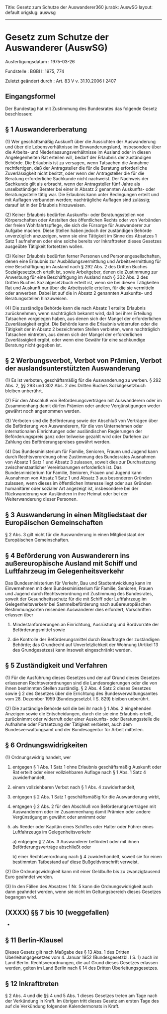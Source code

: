 Title: Gesetz zum Schutze der Auswanderer360
jurabk: AuswSG
layout: default
origslug: auswsg


---

# Gesetz zum Schutze der Auswanderer (AuswSG)

Ausfertigungsdatum
:   1975-03-26

Fundstelle
:   BGBl I: 1975, 774

Zuletzt geändert durch
:   Art. 83 V v. 31.10.2006 I 2407


## Eingangsformel

Der Bundestag hat mit Zustimmung des Bundesrates das folgende Gesetz
beschlossen:


## § 1 Auswandererberatung

(1) Wer geschäftsmäßig Auskunft über die Aussichten der Auswanderung
und über die Lebensverhältnisse im Einwanderungsland, insbesondere
über die Arbeits- und Niederlassungsverhältnisse im Ausland oder in
diesen Angelegenheiten Rat erteilen will, bedarf der Erlaubnis der
zuständigen Behörde. Die Erlaubnis ist zu versagen, wenn Tatsachen die
Annahme rechtfertigen, daß der Antragsteller die für die Beratung
erforderliche Zuverlässigkeit nicht besitzt, oder wenn der
Antragsteller die für die Beratung erforderliche Sachkunde nicht
nachweist. Der Nachweis der Sachkunde gilt als erbracht, wenn der
Antragsteller fünf Jahre als unselbständiger Berater bei einer in
Absatz 2 genannten Auskunfts- oder Beratungsstelle tätig war. Die
Erlaubnis kann unter Bedingungen erteilt und mit Auflagen verbunden
werden; nachträgliche Auflagen sind zulässig; darauf ist in der
Erlaubnis hinzuweisen.

(2) Keiner Erlaubnis bedürfen Auskunfts- oder Beratungsstellen von
Körperschaften oder Anstalten des öffentlichen Rechts oder von
Verbänden der freien Wohlfahrtspflege, die sich die Fürsorge für
Auswanderer zur Aufgabe machen. Diese Stellen haben jedoch der
zuständigen Behörde unverzüglich anzuzeigen, wenn sie eine Tätigkeit
im Sinne des Absatzes 1 Satz 1 aufnehmen oder eine solche bereits vor
Inkrafttreten dieses Gesetzes ausgeübte Tätigkeit fortsetzen wollen.

(3) Keiner Erlaubnis bedürfen ferner Personen und
Personengesellschaften, denen eine Erlaubnis zur
Ausbildungsvermittlung und Arbeitsvermittlung für eine Beschäftigung
im Ausland nach § 292 Abs. 2 des Dritten Buches Sozialgesetzbuch
erteilt ist, sowie Arbeitgeber, denen die Zustimmung zur Anwerbung für
eine Beschäftigung im Ausland nach § 302 Abs. 2 des Dritten Buches
Sozialgesetzbuch erteilt ist, wenn sie bei diesen Tätigkeiten Rat und
Auskunft nur über die Arbeitsstelle erteilen, für die sie vermitteln
oder anwerben. Dabei ist auf die in Absatz 2 genannten Auskunfts- und
Beratungsstellen hinzuweisen.

(4) Die zuständige Behörde kann die nach Absatz 1 erteilte Erlaubnis
zurücknehmen, wenn nachträglich bekannt wird, daß bei ihrer Erteilung
Tatsachen vorgelegen haben, aus denen sich der Mangel der
erforderlichen Zuverlässigkeit ergibt. Die Behörde kann die Erlaubnis
widerrufen oder die Tätigkeit der in Absatz 2 bezeichneten Stellen
verbieten, wenn nachträglich Tatsachen eintreten, aus denen sich der
Mangel der erforderlichen Zuverlässigkeit ergibt, oder wenn eine
Gewähr für eine sachkundige Beratung nicht gegeben ist.


## § 2 Werbungsverbot, Verbot von Prämien, Verbot der auslandsunterstützten Auswanderung

(1) Es ist verboten, geschäftsmäßig für die Auswanderung zu werben. §
292 Abs. 2, §§ 293 und 302 Abs. 2 des Dritten Buches Sozialgesetzbuch
bleiben unberührt.

(2) Für den Abschluß von Beförderungsverträgen mit Auswanderern oder
im Zusammenhang damit dürfen Prämien oder andere Vergünstigungen weder
gewährt noch angenommen werden.

(3) Verboten sind die Beförderung sowie der Abschluß von Verträgen
über die Beförderung von Auswanderern, für die von Unternehmen oder
internationalen Einrichtungen oder ausländischen Regierungen der
Beförderungspreis ganz oder teilweise gezahlt wird oder Darlehen zur
Zahlung des Beförderungspreises gewährt werden.

(4) Das Bundesministerium für Familie, Senioren, Frauen und Jugend
kann durch Rechtsverordnung ohne Zustimmung des Bundesrates Ausnahmen
von Absatz 1 Satz 1 und Absatz 3 zulassen, soweit dies zur
Durchsetzung zwischenstaatlicher Vereinbarungen erforderlich ist. Das
Bundesministerium für Familie, Senioren, Frauen und Jugend kann
Ausnahmen von Absatz 1 Satz 1 und Absatz 3 aus besonderen Gründen
zulassen, wenn dieses im öffentlichen Interesse liegt oder aus Gründen
humanitärer oder sozialer Art angezeigt ist, insbesondere bei der
Rückwanderung von Ausländern in ihre Heimat oder bei der
Weiterwanderung dieser Personen.


## § 3 Auswanderung in einen Mitgliedstaat der Europäischen Gemeinschaften

§ 2 Abs. 3 gilt nicht für die Auswanderung in einen Mitgliedstaat der
Europäischen Gemeinschaften.


## § 4 Beförderung von Auswanderern ins außereuropäische Ausland mit Schiff und Luftfahrzeug im Gelegenheitsverkehr

Das Bundesministerium für Verkehr, Bau und Stadtentwicklung kann im
Einvernehmen mit dem Bundesministerium für Familie, Senioren, Frauen
und Jugend durch Rechtsverordnung mit Zustimmung des Bundesrates,
soweit der Gesundheitsschutz für die mit Schiff oder Luftfahrzeug im
Gelegenheitsverkehr bei Sammelbeförderung nach außereuropäischen
Bestimmungsorten reisenden Auswanderer dies erfordert, Vorschriften
erlassen über

1.  Mindestanforderungen an Einrichtung, Ausrüstung und Bordvorräte der
    Beförderungsmittel sowie


2.  die Kontrolle der Beförderungsmittel durch Beauftragte der zuständigen
    Behörde; das Grundrecht auf Unverletzlichkeit der Wohnung (Artikel 13
    des Grundgesetzes) kann insoweit eingeschränkt werden.





## § 5 Zuständigkeit und Verfahren

(1) Für die Ausführung dieses Gesetzes und der auf Grund dieses
Gesetzes erlassenen Rechtsverordnungen sind die Landesregierungen oder
die von ihnen bestimmten Stellen zuständig. § 2 Abs. 4 Satz 2 dieses
Gesetzes sowie § 2 des Gesetzes über die Errichtung des
Bundesverwaltungsamtes vom 28. Dezember 1959 (Bundesgesetzbl. I S.
829) bleiben unberührt.

(2) Die zuständige Behörde soll die bei ihr nach § 1 Abs. 2
eingehenden Anzeigen sowie die Entscheidungen, durch die sie eine
Erlaubnis erteilt, zurücknimmt oder widerruft oder einer Auskunfts-
oder Beratungsstelle die Aufnahme oder Fortsetzung der Tätigkeit
verbietet, auch dem Bundesverwaltungsamt und der Bundesagentur für
Arbeit mitteilen.


## § 6 Ordnungswidrigkeiten

(1) Ordnungswidrig handelt, wer

1.  entgegen § 1 Abs. 1 Satz 1 ohne Erlaubnis geschäftsmäßig Auskunft oder
    Rat erteilt oder einer vollziehbaren Auflage nach § 1 Abs. 1 Satz 4
    zuwiderhandelt,


2.  einem vollziehbaren Verbot nach § 1 Abs. 4 zuwiderhandelt,


3.  entgegen § 2 Abs. 1 Satz 1 geschäftsmäßig für die Auswanderung wirbt,


4.  entgegen § 2 Abs. 2 für den Abschluß von Beförderungsverträgen mit
    Auswanderern oder im Zusammenhang damit Prämien oder andere
    Vergünstigungen gewährt oder annimmt oder


5.  als Reeder oder Kapitän eines Schiffes oder Halter oder Führer eines
    Luftfahrzeugs im Gelegenheitsverkehr

    a)  entgegen § 2 Abs. 3 Auswanderer befördert oder mit ihnen
        Beförderungsverträge abschließt oder


    b)  einer Rechtsverordnung nach § 4 zuwiderhandelt, soweit sie für einen
        bestimmten Tatbestand auf diese Bußgeldvorschrift verweist.







(2) Die Ordnungswidrigkeit kann mit einer Geldbuße bis zu
zwanzigtausend Euro geahndet werden.

(3) In den Fällen des Absatzes 1 Nr. 5 kann die Ordnungswidrigkeit
auch dann geahndet werden, wenn sie nicht im Geltungsbereich dieses
Gesetzes begangen wird.


## (XXXX) §§ 7 bis 10 (weggefallen)

-


## § 11 Berlin-Klausel

Dieses Gesetz gilt nach Maßgabe des § 13 Abs. 1 des Dritten
Überleitungsgesetzes vom 4. Januar 1952 (Bundesgesetzbl. I S. 1) auch
im Land Berlin. Rechtsverordnungen, die auf Grund dieses Gesetzes
erlassen werden, gelten im Land Berlin nach § 14 des Dritten
Überleitungsgesetzes.


## § 12 Inkrafttreten

§ 2 Abs. 4 und die §§ 4 und 5 Abs. 1 dieses Gesetzes treten am Tage
nach der Verkündung in Kraft. Im übrigen tritt dieses Gesetz am ersten
Tage des auf die Verkündung folgenden Kalendermonats in Kraft.

